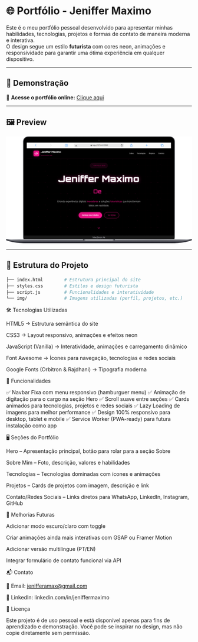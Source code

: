 # 🌐 Portfólio - Jeniffer Maximo

Este é o meu portfólio pessoal desenvolvido para apresentar minhas habilidades, tecnologias, projetos e formas de contato de maneira moderna e interativa.  
O design segue um estilo **futurista** com cores neon, animações e responsividade para garantir uma ótima experiência em qualquer dispositivo.  

---

## 🚀 Demonstração
🔗 **Acesse o portfólio online:** [Clique aqui](https://jeniffer-mxm.github.io/Meu-Portifolio/) 


---

## 🖼️ Preview
![Preview do Portfólio](img/Macbook-Air.png)

---

## 📂 Estrutura do Projeto

```bash
├── index.html        # Estrutura principal do site
├── styles.css        # Estilos e design futurista
├── script.js         # Funcionalidades e interatividade
└── img/              # Imagens utilizadas (perfil, projetos, etc.)
```
🛠️ Tecnologias Utilizadas

HTML5 → Estrutura semântica do site

CSS3 → Layout responsivo, animações e efeitos neon

JavaScript (Vanilla) → Interatividade, animações e carregamento dinâmico

Font Awesome → Ícones para navegação, tecnologias e redes sociais

Google Fonts (Orbitron & Rajdhani) → Tipografia moderna

📑 Funcionalidades

✅ Navbar Fixa com menu responsivo (hamburguer menu)
✅ Animação de digitação para o cargo na seção Hero
✅ Scroll suave entre seções
✅ Cards animados para tecnologias, projetos e redes sociais
✅ Lazy Loading de imagens para melhor performance
✅ Design 100% responsivo para desktop, tablet e mobile
✅ Service Worker (PWA-ready) para futura instalação como app

🖥️ Seções do Portfólio

Hero – Apresentação principal, botão para rolar para a seção Sobre

Sobre Mim – Foto, descrição, valores e habilidades

Tecnologias – Tecnologias dominadas com ícones e animações

Projetos – Cards de projetos com imagem, descrição e link

Contato/Redes Sociais – Links diretos para WhatsApp, LinkedIn, Instagram, GitHub



📌 Melhorias Futuras

 Adicionar modo escuro/claro com toggle

 Criar animações ainda mais interativas com GSAP ou Framer Motion

 Adicionar versão multilíngue (PT/EN)

 Integrar formulário de contato funcional via API

📬 Contato

📧 Email: jenifferamax@gmail.com

💼 LinkedIn: linkedin.com/in/jeniffermaximo


📝 Licença

Este projeto é de uso pessoal e está disponível apenas para fins de aprendizado e demonstração.
Você pode se inspirar no design, mas não copie diretamente sem permissão.
